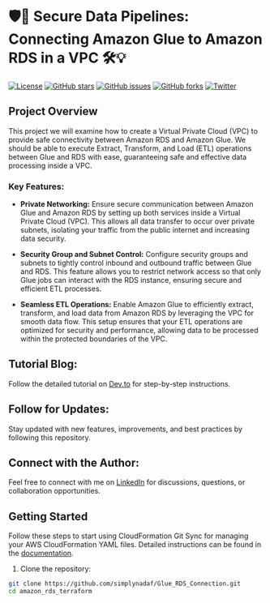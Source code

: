 # 🛡️🔗 Secure Data Pipelines: Connecting Amazon Glue to Amazon RDS in a VPC 🛠️💡

[![License](https://img.shields.io/badge/license-MIT-blue.svg)](LICENSE) 
[![GitHub stars](https://img.shields.io/github/stars/simplynadaf/Glue_RDS_Connection.svg)](https://github.com/simplynadaf/Glue_RDS_Connection/stargazers)
[![GitHub issues](https://img.shields.io/github/issues/simplynadaf/Glue_RDS_Connection.svg)](https://github.com/simplynadaf/Glue_RDS_Connection/issues)
[![GitHub forks](https://img.shields.io/github/forks/simplynadaf/Glue_RDS_Connection.svg)](https://github.com/simplynadaf/Glue_RDS_Connection/network)
[![Twitter](https://img.shields.io/twitter/url/https/github.com/simplynadaf/Glue_RDS_Connection.svg?style=social)](https://twitter.com/intent/tweet?text=Check%20out%20this%20awesome%20project%20https://github.com/simplynadaf/Glue_RDS_Connection)

## Project Overview

This project we will examine how to create a Virtual Private Cloud (VPC) to provide safe connectivity between Amazon RDS and Amazon Glue. We should be able to execute Extract, Transform, and Load (ETL) operations between Glue and RDS with ease, guaranteeing safe and effective data processing inside a VPC.

### Key Features:

- **Private Networking:** Ensure secure communication between Amazon Glue and Amazon RDS by setting up both services inside a Virtual Private Cloud (VPC). This allows all data transfer to occur over private subnets, isolating your traffic from the public internet and increasing data security.

- **Security Group and Subnet Control:** Configure security groups and subnets to tightly control inbound and outbound traffic between Glue and RDS. This feature allows you to restrict network access so that only Glue jobs can interact with the RDS instance, ensuring secure and efficient ETL processes.

- **Seamless ETL Operations:** Enable Amazon Glue to efficiently extract, transform, and load data from Amazon RDS by leveraging the VPC for smooth data flow. This setup ensures that your ETL operations are optimized for security and performance, allowing data to be processed within the protected boundaries of the VPC.

## Tutorial Blog:

Follow the detailed tutorial on [Dev.to](https://dev.to/aws-builders/secure-data-pipelines-connect-amazon-glue-to-amazon-rds-vpc-5da9) for step-by-step instructions.

## Follow for Updates:

Stay updated with new features, improvements, and best practices by following this repository.

## Connect with the Author:

Feel free to connect with me on [LinkedIn](https://www.linkedin.com/in/sarvar04/) for discussions, questions, or collaboration opportunities.

## Getting Started

Follow these steps to start using CloudFormation Git Sync for managing your AWS CloudFormation YAML files. Detailed instructions can be found in the [documentation](docs/).

1. Clone the repository:

```bash
git clone https://github.com/simplynadaf/Glue_RDS_Connection.git
cd amazon_rds_terraform
